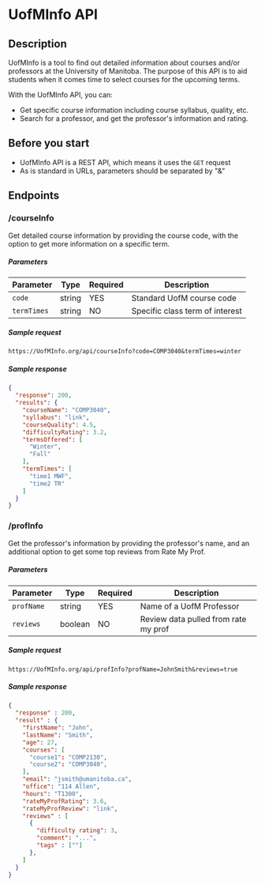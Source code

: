 # UofMInfo API

## Description
UofMInfo is a tool to find out detailed information about courses and/or professors at the University of Manitoba. The purpose of this API is to aid students when it comes time to select courses for the upcoming terms.  

With the UofMInfo API, you can:  
- Get specific course information including course syllabus, quality, etc.
- Search for a professor, and get the professor's information and rating.

## Before you start
- UofMInfo API is a REST API, which means it uses the `GET` request
- As is standard in URLs, parameters should be separated by "&"

## Endpoints
### /courseInfo
Get detailed course information by providing the course code, with the option to get more information on a specific term.
##### Parameters
| Parameter   |  Type  | Required |        Description            |
|-------------|--------|----------|-------------------------------|
| `code`| string | YES      |  Standard UofM course code    |
| `termTimes`    |   string  | NO      | Specific class term of interest           |

##### Sample request
`https://UofMInfo.org/api/courseInfo?code=COMP3040&termTimes=winter`

##### Sample response
``` json
{
  "response": 200,
  "results": {
    "courseName": "COMP3040",
    "syllabus": "link",
    "courseQuality": 4.5,
    "difficultyRating": 3.2,
    "termsOffered": [
      "Winter",
      "Fall"
    ],
    "termTimes": [
      "time1 MWF",
      "time2 TR"
    ]
  }
}
```



### /profInfo
Get the professor's information by providing the professor's name, and an additional option to get some top reviews from Rate My Prof.
##### Parameters
| Parameter   |  Type  | Required |        Description            |
|-------------|--------|----------|-------------------------------|
| `profName`| string | YES      |  Name of a UofM Professor    |
| `reviews`    |   boolean  | NO      | Review data pulled from rate my prof           |

##### Sample request
`https://UofMInfo.org/api/profInfo?profName=JohnSmith&reviews=true`

##### Sample response

``` json
{
  "response" : 200,
  "result" : {
    "firstName": "John",
    "lastName": "Smith",
    "age": 27,
    "courses": [
      "course1": "COMP2130",
      "course2": "COMP3040",
    ],
    "email": "jsmith@umanitoba.ca",
    "office": "114 Allen",
    "hours": "T1300",
    "rateMyProfRating": 3.6,
    "rateMyProfReview": "link",
    "reviews" : [
      {
        "difficulty rating": 3,
        "comment": "...",
        "tags" : [""]
      },
    ]
  }
}
```
